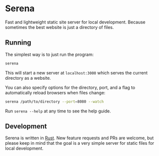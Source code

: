 # Serena

Fast and lightweight static site server for local development. Because sometimes the best website is just a directory of files.


## Running

The simplest way is to just run the program:

```sh
serena
```

This will start a new server at `localhost:3000` which serves the current directory as a website.

You can also specify options for the directory, port, and a flag to automatically reload browsers when files change:

```sh
serena /path/to/directory --port=8080 --watch
```

Run `serena --help` at any time to see the help guide.


## Development

Serena is written in [Rust](http://rust-lang.org). New feature requests and PRs are welcome, but please keep in mind that the goal is a very simple server for static files for local development.
